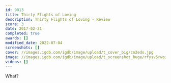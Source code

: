 ```yaml
---
id: 9013
title: Thirty Flights of Loving
description: Thirty Flights of Loving - Review
score: 3
date: 2017-02-21
completed: true
awards: []
modified_date: 2022-07-04
screenshots: []
cover: //images.igdb.com/igdb/image/upload/t_cover_big/co2edo.jpg
image: //images.igdb.com/igdb/image/upload/t_screenshot_huge/rfysv5rwoiyvug4vgjyf.jpg
videos: []
---
```

What? 